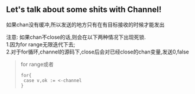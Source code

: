 ## Let's talk about some shits with Channel!

如果chan没有缓冲,所以发送的地方只有在有目标接收的时候才能发出

注意:
如果chan不close的话,则会在以下两种情况下出现死锁.  
1.因为for range无限迭代下去;   
2.对于for循环,channel的源码下,close后会对已经close的chan变量,发送0,false
>for range或者  
>```
>for{
>  case v,ok := <-channel 
> }
> ```


